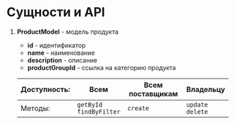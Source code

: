 # Сущности и API

1. **ProductModel** - модель продукта
    - **id** - идентификатор
    - **name** - наименование
    - **description** - описание
    - **productGroupId** - ссылка на категорию продукта

   | Доступность: | Всем                        | Всем поставщикам | Владельцу            |
   |--------------|-----------------------------|------------------|----------------------|
   | Методы:      | `getById`<br>`findByFilter` | `create`         | `update`<br>`delete` |
